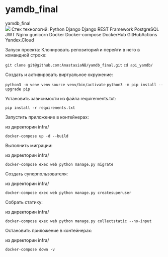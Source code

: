 # yamdb_final       
yamdb_final   
![](https://github.com/AnastasiaNB/yamdb_final/actions/workflows/yamdb_workflow.yml/badge.svg)
Cтек технологий:
Python Django Django REST Framework PostgreSQL JWT Nginx gunicorn Docker Docker-compose DockerHub GitHubActions Yandex.Cloud

Запуск проекта:
Клонировать репозиторий и перейти в него в командной строке:         

```git clone git@github.com:AnastasiaNB/yamdb_final.git```
```cd api_yamdb/```

Cоздать и активировать виртуальное окружение:

```python3 -m venv venv``` 
```source venv/bin/activate``` 
```python3 -m pip install --upgrade pip```

Установить зависимости из файла requirements.txt:

```pip install -r requirements.txt```

Запустить приложение в контейнерах:

из директории infra/

```docker-compose up -d --build```

Выполнить миграции:

из директории infra/

```docker-compose exec web python manage.py migrate```

Создать суперпользователя:

из директории infra/

```docker-compose exec web python manage.py createsuperuser```

Собрать статику:

из директории infra/

```docker-compose exec web python manage.py collectstatic --no-input```

Остановить приложение в контейнерах:

из директории infra/

```docker-compose down -v```
